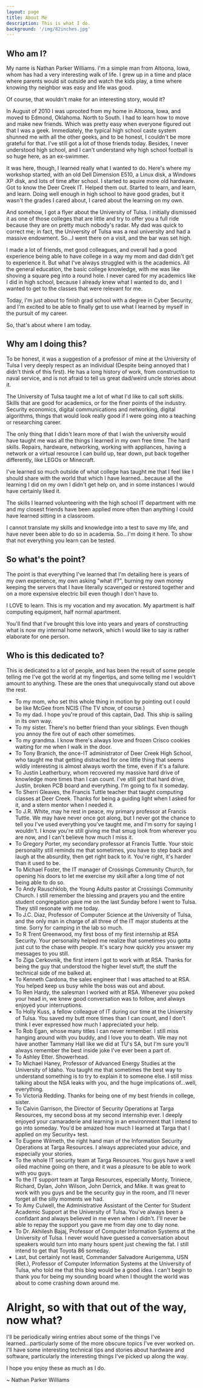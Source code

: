 ```yaml
---
layout: page
title: About Me
description: This is what I do.
background: '/img/82inches.jpg'
---
```

## Who am I?

My name is Nathan Parker Williams. I'm a simple man from Altoona, Iowa, whom has had a very interesting walk of life. I grew up in a time and place where parents would sit outside and watch the kids play, a time where knowing thy neighbor was easy and life was good. 

Of course, that wouldn't make for an interesting story, would it?

In August of 2010 I was uprooted from my home in Altoona, Iowa, and moved to Edmond, Oklahoma. North to South. I had to learn how to move and make new friends. Which was pretty easy when everyone figured out that I was a geek. Immediately, the typical high school caste system shunned me with all the other geeks, and to be honest, I couldn't be more grateful for that. I've still got a lot of those friends today. Besides, I never understood high school, and I can't understand why high school football is so huge here, as an ex-swimmer.

It was here, though, I learned really what I wanted to do. Here's where my workshop started, with an old Dell Dimension E510, a Linux disk, a Windows XP disk, and lots of time after school. I started to aquire more old hardware. Got to know the Deer Creek IT. Helped them out. Started to learn, and learn, and learn. Doing well enough in high school to have good grades, but it wasn't the grades I cared about, I cared about the learning on my own.

And somehow, I got a flyer about the University of Tulsa. I initially dismissed it as one of those colleges that are little and try to offer you a full ride because they are on pretty much nobody's radar. My dad was quick to correct me; in fact, the University of Tulsa was a real university and had a massive endowment. So...I went there on a visit, and the bar was set high.

I made a lot of friends, met good colleagues, and overall had a good experience being able to have college in a way my mom and dad didn't get to experience it. But what I've always struggled with is the academics. All the general education, the basic college knowledge, with me was like shoving a square peg into a round hole. I never cared for my academics like I did in high school, because I already knew what I wanted to do, and I wanted to get to the classes that were relevant for me.

Today, I'm just about to finish grad school with a degree in Cyber Security, and I'm excited to be able to finally get to use what I learned by myself in the pursuit of my career.

So, that's about where I am today.


## Why am I doing this?

To be honest, it was a suggestion of a professor of mine at the University of Tulsa I very deeply respect as an individual (Despite being annoyed that I didn't think of this first). He has a long history
of work, from construction to naval service, and is not afraid to tell us great dad/weird uncle stories about it.

The University of Tulsa taught me a lot of what I'd like to call soft skills. Skills that are good for academics, or for the finer points of the industry. Security economics, digital communications and networking, digital algorithms, things that would look really good if I were going into a teaching or researching career.

The only thing that I didn't learn more of that I wish the university would have taught me was all the things I learned in my own free time. The hard skills. Repairs, hardware, networking, working with appliances, having a network or a virtual resource I can build up, tear down, put back together differently, like LEGOs or Minecraft.

I've learned so much outside of what college has taught me that I feel like I should share with the world that which I have learned...because all the learning I did on my own I didn't get help on, and in some instances I would have certainly liked it.

The skills I learned volunteering with the high school IT department with me and my closest friends have been applied more often than
anything I could have learned sitting in a classroom.

I cannot translate my skills and knowledge into a test to save my life, and have never been able to do so in academia. So...I'm doing it here. To show that not everything you learn can be tested.

## So what's the point?

The point is that everything I've learned that I'm detailing here is years of my own experience, my own asking "what if?", burning my own money
keeping the servers that I have literally scavenged or restored together and on a more expensive electric bill even though I don't have to.

I LOVE to learn. This is my vocation and my avocation. My apartment is half computing equipment, half normal apartment.

You'll find that I've brought this love into years and years of constructing what is now my internal home network, which I would like to say is rather elaborate for one person.

## Who is this dedicated to?

This is dedicated to a lot of people, and has been the result of some people telling me I've got the world at my fingertips, and some telling me I wouldn't amount to anything. These are the ones that unequivocally stand out above the rest.

* To my mom, who set this whole thing in motion by pointing out I could be like McGee from NCIS (The TV show, of course.)
* To my dad. I hope you're proud of this captain, Dad. This ship is sailing in its own way.
* To my sister. There's no better friend than your siblings. Even though you annoy the fire out of each other sometimes.
* To my grandma. I know there's always love and frozen Crisco cookies waiting for me when I walk in the door.
* To Tony Branich, the once-IT administrator of Deer Creek High School, who taught me that getting distracted for one little thing that seems wildly interesting is almost always worth the time, even if it's a failure.
* To Justin Leatherbury, whom recovered my massive hard drive of knowledge more times than I can count. I've still got that hard drive, Justin, broken PCB board and everything. I'm going to fix it someday.
* To Sherri Gleaves, the Francis Tuttle teacher that taught computing classes at Deer Creek. Thanks for being a guiding light when I asked for it, and a stern mentor when I needed it.
* To J.R. White, may he rest in peace, my primary professor at Francis Tuttle. We may have never once got along, but I never got the chance to tell you I've used everything you've taught me, and I'm sorry for saying I wouldn't.
I know you're still giving me that smug look from wherever you are now, and I can't believe how much I miss it.
* To Gregory Porter, my secondary professor at Francis Tuttle. Your stoic personality still reminds me that sometimes, you have to step back and laugh at the absurdity, then get right back to it. You're right, it's harder than it used to be.
* To Michael Foster, the IT manager of Crossings Community Church, for opening his doors to let me exercise my skill after a long time of not being able to do so.
* To Andy Rauschklob, the Young Adults pastor at Crossings Community Church. I still remember the blessing and prayers you and the entire student congregation gave me on the last Sunday before I went to Tulsa. They still resonate with me today.
* To J.C. Diaz, Professor of Computer Science at the University of Tulsa, and the only man in charge of all three of the IT major students at the time. Sorry for camping in the lab so much.
* To R Trent Greenwood, my first boss of my first internship at RSA Security. Your personality helped me realize that sometimes you gotta just cut to the chase with people. It's scary how quickly you answer my messages to you still.
* To Ziga Cerkovnik, the first intern I got to work with at RSA. Thanks for being the guy that understood the higher level stuff, the stuff the technical side of me balked at.
* To Kenneth Cardona, the sales engineer that I was attached to at RSA. You helped keep us busy while the boss was out and about.
* To Ren Hardy, the salesman I worked with at RSA. Whenever you poked your head in, we knew good conversation was to follow, and always enjoyed your interruptions.
* To Holly Kuss, a fellow colleague of IT during our time at the University of Tulsa. You saved my butt more times than I can count, and I don't think I ever expressed how much I appreciated your help.
* To Rob Egan, whose many titles I can never remember. I still miss hanging around with you buddy, and I love you to death. We may not have another Tammany Hall like we did at TU's SA, but I'm sure you'll always remember the best inside joke I've ever been a part of.
* To Ashley Etter. Showerhead.
* To Michael Haney, Professor of Advanced Energy Studies at the University of Idaho. You taught me that sometimes the best way to understand something is to try to explain it to someone else. I still miss talking about the NSA leaks with you, and the huge implications of...well, everything.
* To Victoria Redding. Thanks for being one of my best friends in college, sister.
* To Calvin Garrison, the Director of Security Operations at Targa Resources, my second boss at my second internship ever. I deeply enjoyed your camaraderie and learning in an environment that I intend to go into someday. You'd be amazed how much I learned at Targa that I applied on my Security+ test.
* To Eugene Wilmeth, the right hand man of the Information Security Operations at Targa Resources. I always appreciated your advice, and especially your stories.
* To the whole IT security team at Targa Resources. You guys have a well oiled machine going on there, and it was a pleasure to be able to work with you guys.
* To the IT support team at Targa Resources, especially Monty, Triniece, Richard, Dylan, John Wilson, John Derrick, and Mike. It was great to work with you guys and be the security guy in the room, and I'll never forget all the silly moments we had.
* To Amy Culwell, the Administrative Assistant of the Center for Student Academic Support at the University of Tulsa. You've always been a confidant and always believed in me even when I didn't. I'll never be able to repay the support you gave me from day one to day none.
* To Dr. Akhilesh Bajaj, Professor of Computer Information Systems at the University of Tulsa. I never would have guessed a conversation about speakers would turn into many hours spent just chewing the fat. I still intend to get that Toyota 86 someday.
* Last, but certainly not least, Commander Salvadore Aurigemma, USN (Ret.), Professor of Computer Information Systems at the University of Tulsa, who told me that this blog would be a good idea. I can't begin to thank you for being my sounding board when I thought the world was about to come crashing down around me.

# Alright, so with that out of the way, now what?

I'll be periodically wiring entries about some of the things I've learned...particularly some of the more obscure topics I've ever worked on. I'll have some interesting technical tips and stories about hardware and software, particularly the interesting things I've picked up along the way.

I hope you enjoy these as much as I do.

~ Nathan Parker Williams